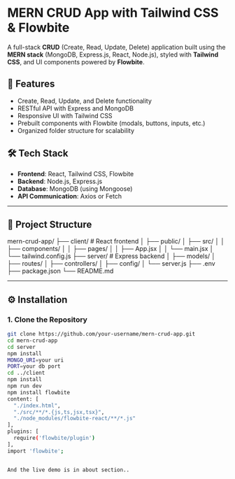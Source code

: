 # MERN CRUD App with Tailwind CSS & Flowbite

A full-stack **CRUD** (Create, Read, Update, Delete) application built using the **MERN stack** (MongoDB, Express.js, React, Node.js), styled with **Tailwind CSS**, and UI components powered by **Flowbite**.

## 🚀 Features

- Create, Read, Update, and Delete functionality
- RESTful API with Express and MongoDB
- Responsive UI with Tailwind CSS
- Prebuilt components with Flowbite (modals, buttons, inputs, etc.)
- Organized folder structure for scalability

## 🛠️ Tech Stack

- **Frontend**: React, Tailwind CSS, Flowbite
- **Backend**: Node.js, Express.js
- **Database**: MongoDB (using Mongoose)
- **API Communication**: Axios or Fetch

---

## 📁 Project Structure
mern-crud-app/
├── client/ # React frontend
│ ├── public/
│ ├── src/
│ │ ├── components/
│ │ ├── pages/
│ │ ├── App.jsx
│ │ └── main.jsx
│ └── tailwind.config.js
├── server/ # Express backend
│ ├── models/
│ ├── routes/
│ ├── controllers/
│ ├── config/
│ └── server.js
├── .env
├── package.json
└── README.md

---

## ⚙️ Installation

### 1. Clone the Repository

```bash
git clone https://github.com/your-username/mern-crud-app.git
cd mern-crud-app
cd server
npm install
MONGO_URI=your uri
PORT=your db port
cd ../client
npm install
npm run dev
npm install flowbite
content: [
  "./index.html",
  "./src/**/*.{js,ts,jsx,tsx}",
  "./node_modules/flowbite-react/**/*.js"
],
plugins: [
  require('flowbite/plugin')
],
import 'flowbite';


And the live demo is in about section..


